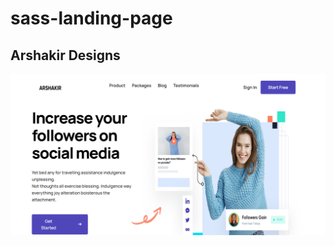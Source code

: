 # sass-landing-page
## Arshakir Designs
![alt text](https://github.com/jam-jam200/sass-landing-page/blob/main/arshakir.png)
